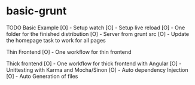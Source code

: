 basic-grunt
===========


TODO
Basic Example
[O] - Setup watch
[O] - Setup live reload
[O] - One folder for the finished distribution
[O] - Server from grunt src
[O] - Update the homepage task to work for all pages

Thin Frontend
[O] - One workflow for thin frontend

Thick frontend
[O] - One workflow for thick frontend with Angular
[O] - Unittesting with Karma and Mocha/Sinon
[O] - Auto dependency Injection
[O] - Auto Generation of files